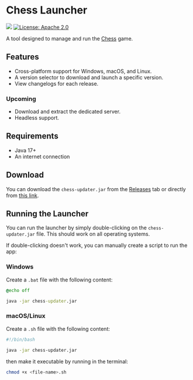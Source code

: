 # Chess Launcher

[![](https://jitpack.io/v/muscaa/chess-launcher.svg)](https://jitpack.io/#muscaa/chess-launcher)
[![License: Apache 2.0](https://img.shields.io/badge/License-Apache%202.0-blue.svg)](https://opensource.org/licenses/Apache-2.0)

A tool designed to manage and run the [Chess](https://github.com/muscaa/chess) game.

## Features

- Cross-platform support for Windows, macOS, and Linux.
- A version selector to download and launch a specific version.
- View changelogs for each release.

### Upcoming

- Download and extract the dedicated server.
- Headless support.

## Requirements

- Java 17+
- An internet connection

## Download

You can download the `chess-updater.jar` from the [Releases](https://github.com/muscaa/chess-launcher/releases/tag/updater) tab
or directly from [this link](https://github.com/muscaa/chess-launcher/releases/download/updater/chess-updater.jar).

## Running the Launcher

You can run the launcher by simply double-clicking on the `chess-updater.jar` file.
This should work on all operating systems.

If double-clicking doesn't work, you can manually create a script to run the app:

### Windows

Create a `.bat` file with the following content:
```bat
@echo off

java -jar chess-updater.jar
```

### macOS/Linux

Create a `.sh` file with the following content:
```bash
#!/bin/bash

java -jar chess-updater.jar
```
then make it executable by running in the terminal:
```bash
chmod +x <file-name>.sh
```
